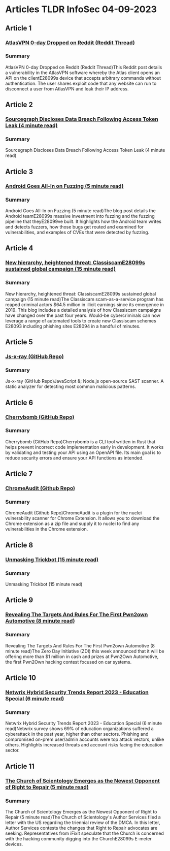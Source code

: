 # Articles TLDR InfoSec 04-09-2023

## Article 1
### [AtlasVPN 0-day Dropped on Reddit (Reddit Thread)](https://tldr.tech)
### Summary 
 AtlasVPN 0-day Dropped on Reddit (Reddit Thread)This Reddit post details a vulnerability in the AtlasVPN software whereby the Atlas client opens an API on the clientE28099s device that accepts arbitrary commands without authentication. The user shares exploit code that any website can run to disconnect a user from AtlasVPN and leak their IP address.

## Article 2
### [Sourcegraph Discloses Data Breach Following Access Token Leak (4 minute read)](https://tldr.tech)
### Summary 
 <span>Sourcegraph Discloses Data Breach Following Access Token Leak (4 minute read)

## Article 3
### [Android Goes All-In on Fuzzing (5 minute read)</strong>](https://tldr.tech)
### Summary 
 Android Goes All-In on Fuzzing (5 minute read)</strong>The blog post details the Android teamE28099s massive investment into fuzzing and the fuzzing pipeline that theyE28099ve built. It highlights how the Android team writes and detects fuzzers, how those bugs get routed and examined for vulnerabilities, and examples of CVEs that were detected by fuzzing.

## Article 4
### [New hierarchy, heightened threat: ClassiscamE28099s sustained global campaign (15 minute read)](https://tldr.tech)
### Summary 
 New hierarchy, heightened threat: ClassiscamE28099s sustained global campaign (15 minute read)The Classiscam scam-as-a-service program has reaped criminal actors $64.5 million in illicit earnings since its emergence in 2019. This blog includes a detailed analysis of how Classiscam campaigns have changed over the past four years. Would-be cybercriminals can now leverage a range of automated tools to create new Classiscam schemes E28093 including phishing sites E28094 in a handful of minutes.

## Article 5
### [Js-x-ray (GitHub Repo)](https://tldr.tech)
### Summary 
 Js-x-ray (GitHub Repo)JavaScript &; Node.js open-source SAST scanner. A static analyzer for detecting most common malicious patterns.

## Article 6
### [Cherrybomb (GitHub Repo)](https://tldr.tech)
### Summary 
 Cherrybomb (GitHub Repo)Cherrybomb is a CLI tool written in Rust that helps prevent incorrect code implementation early in development. It works by validating and testing your API using an OpenAPI file. Its main goal is to reduce security errors and ensure your API functions as intended.

## Article 7
### [ChromeAudit (Github Repo)](https://tldr.tech)
### Summary 
 ChromeAudit (Github Repo)ChromeAudit is a plugin for the nuclei vulnerability scanner for Chrome Extension. It allows you to download the Chrome extension as a zip file and supply it to nuclei to find any vulnerabilities in the Chrome extension.

## Article 8
### [Unmasking Trickbot (15 minute read)](https://tldr.tech)
### Summary 
 Unmasking Trickbot (15 minute read)

## Article 9
### [Revealing The Targets And Rules For The First Pwn2own Automotive (8 minute read)](https://tldr.tech)
### Summary 
 Revealing The Targets And Rules For The First Pwn2own Automotive (8 minute read)The Zero Day Initiative (ZDI) this week announced that it will be offering more than $1 million in cash and prizes at Pwn2Own Automotive, the first Pwn2Own hacking contest focused on car systems.

## Article 10
### [Netwrix Hybrid Security Trends Report 2023 - Education Special (6 minute read)](https://tldr.tech)
### Summary 
 Netwrix Hybrid Security Trends Report 2023 - Education Special (6 minute read)Netwrix survey shows 69% of education organizations suffered a cyberattack in the past year, higher than other sectors. Phishing and compromised on-prem user/admin accounts were top attack vectors, unlike others. Highlights increased threats and account risks facing the education sector.

## Article 11
### [The Church of Scientology Emerges as the Newest Opponent of Right to Repair (5 minute read)](https://tldr.tech)
### Summary 
 The Church of Scientology Emerges as the Newest Opponent of Right to Repair (5 minute read)The Church of Scientology's Author Services filed a letter with the US regarding the triennial review of the DMCA. In this letter, Author Services contests the changes that Right to Repair advocates are seeking. Representatives from iFixit speculate that the Church is concerned with the hacking community digging into the ChurchE28099s E-meter devices.

